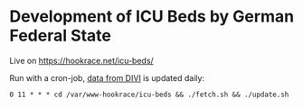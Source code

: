 # Development of ICU Beds by German Federal State

Live on https://hookrace.net/icu-beds/

Run with a cron-job, [data from DIVI](https://www.divi.de/register/kartenansicht) is updated daily:

```
0 11 * * * cd /var/www-hookrace/icu-beds && ./fetch.sh && ./update.sh
```
